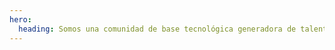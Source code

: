 ```yaml
---
hero:
  heading: Somos una comunidad de base tecnológica generadora de talento e ideas, fomentamos la participación de estudiantes en su entorno
---
```

